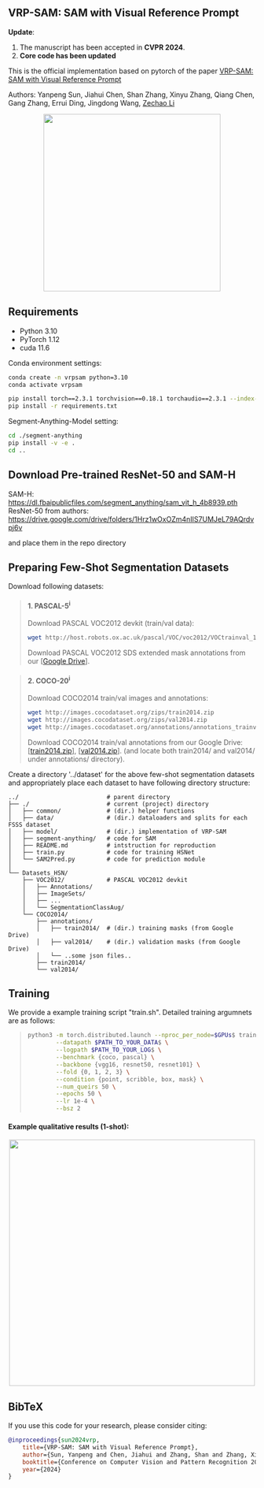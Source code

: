 ## VRP-SAM: SAM with Visual Reference Prompt

**Update**:
1. The manuscript has been accepted in __CVPR 2024__.
2. **Core code has been updated**

This is the official implementation based on pytorch of the paper [VRP-SAM: SAM with Visual Reference Prompt](https://arxiv.org/abs/2402.17726) 

Authors: Yanpeng Sun, Jiahui Chen, Shan Zhang, Xinyu Zhang, Qiang Chen, Gang Zhang, Errui Ding, Jingdong Wang, [Zechao Li](https://zechao-li.github.io/)

<p align="middle">
    <img src="assets/vrp_sam.jpg" height="360">
</p>

## Requirements

- Python 3.10
- PyTorch 1.12
- cuda 11.6

Conda environment settings:
```bash
conda create -n vrpsam python=3.10
conda activate vrpsam

pip install torch==2.3.1 torchvision==0.18.1 torchaudio==2.3.1 --index-url https://download.pytorch.org/whl/cu118
pip install -r requirements.txt
```

Segment-Anything-Model setting:
```bash
cd ./segment-anything
pip install -v -e .
cd ..
```
## Download Pre-trained ResNet-50 and SAM-H

SAM-H: https://dl.fbaipublicfiles.com/segment_anything/sam_vit_h_4b8939.pth
ResNet-50 from authors: https://drive.google.com/drive/folders/1Hrz1wOxOZm4nIIS7UMJeL79AQrdvpj6v

and place them in the repo directory

## Preparing Few-Shot Segmentation Datasets
Download following datasets:

> #### 1. PASCAL-5<sup>i</sup>
> Download PASCAL VOC2012 devkit (train/val data):
> ```bash
> wget http://host.robots.ox.ac.uk/pascal/VOC/voc2012/VOCtrainval_11-May-2012.tar
> ```
> Download PASCAL VOC2012 SDS extended mask annotations from our [[Google Drive](https://drive.google.com/file/d/10zxG2VExoEZUeyQl_uXga2OWHjGeZaf2/view?usp=sharing)].

> #### 2. COCO-20<sup>i</sup>
> Download COCO2014 train/val images and annotations: 
> ```bash
> wget http://images.cocodataset.org/zips/train2014.zip
> wget http://images.cocodataset.org/zips/val2014.zip
> wget http://images.cocodataset.org/annotations/annotations_trainval2014.zip
> ```
> Download COCO2014 train/val annotations from our Google Drive: [[train2014.zip](https://drive.google.com/file/d/1cwup51kcr4m7v9jO14ArpxKMA4O3-Uge/view?usp=sharing)], [[val2014.zip](https://drive.google.com/file/d/1PNw4U3T2MhzAEBWGGgceXvYU3cZ7mJL1/view?usp=sharing)].
> (and locate both train2014/ and val2014/ under annotations/ directory).


Create a directory '../dataset' for the above few-shot segmentation datasets and appropriately place each dataset to have following directory structure:

    ../                         # parent directory
    ├── ./                      # current (project) directory
    │   ├── common/             # (dir.) helper functions
    │   ├── data/               # (dir.) dataloaders and splits for each FSSS dataset
    │   ├── model/              # (dir.) implementation of VRP-SAM 
    │   ├── segment-anything/   # code for SAM
    │   ├── README.md           # intstruction for reproduction
    │   ├── train.py            # code for training HSNet
    │   └── SAM2Pred.py         # code for prediction module
    │    
    └── Datasets_HSN/
        ├── VOC2012/            # PASCAL VOC2012 devkit
        │   ├── Annotations/
        │   ├── ImageSets/
        │   ├── ...
        │   └── SegmentationClassAug/
        └── COCO2014/           
            ├── annotations/
            │   ├── train2014/  # (dir.) training masks (from Google Drive) 
            │   ├── val2014/    # (dir.) validation masks (from Google Drive)
            │   └── ..some json files..
            ├── train2014/
            └── val2014/
       

## Training
We provide a example training script "train.sh". Detailed training argumnets are as follows:

> ```bash
> python3 -m torch.distributed.launch --nproc_per_node=$GPUs$ train.py \
>         --datapath $PATH_TO_YOUR_DATA$ \
>         --logpath $PATH_TO_YOUR_LOG$ \
>         --benchmark {coco, pascal} \
>         --backbone {vgg16, resnet50, resnet101} \
>         --fold {0, 1, 2, 3} \
>         --condition {point, scribble, box, mask} \
>         --num_queirs 50 \
>         --epochs 50 \
>         --lr 1e-4 \
>         --bsz 2     
> ```


#### Example qualitative results (1-shot):

<p align="middle">
    <img src="assets/prediction.jpg" height="500">
</p>
   
## BibTeX
If you use this code for your research, please consider citing:
````BibTeX
@inproceedings{sun2024vrp,
    title={VRP-SAM: SAM with Visual Reference Prompt},
    author={Sun, Yanpeng and Chen, Jiahui and Zhang, Shan and Zhang, Xinyu and Chen, Qiang and Zhang, Gang and Ding, Errui and Wang, Jingdong and Li, Zechao},
    booktitle={Conference on Computer Vision and Pattern Recognition 2024},
    year={2024}
}
````
